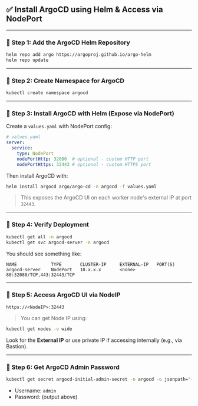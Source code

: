 ## ✅ Install ArgoCD using Helm & Access via NodePort

---

### 🔹 **Step 1: Add the ArgoCD Helm Repository**

```bash
helm repo add argo https://argoproj.github.io/argo-helm
helm repo update
```

---

### 🔹 **Step 2: Create Namespace for ArgoCD**

```bash
kubectl create namespace argocd
```

---

### 🔹 **Step 3: Install ArgoCD with Helm (Expose via NodePort)**

Create a `values.yaml` with NodePort config:

```yaml
# values.yaml
server:
  service:
    type: NodePort
    nodePortHttp: 32080  # optional - custom HTTP port
    nodePortHttps: 32443 # optional - custom HTTPS port
```

Then install ArgoCD with:

```bash
helm install argocd argo/argo-cd -n argocd -f values.yaml
```

> This exposes the ArgoCD UI on each worker node's external IP at port `32443`.

---

### 🔹 **Step 4: Verify Deployment**

```bash
kubectl get all -n argocd
kubectl get svc argocd-server -n argocd
```

You should see something like:

```text
NAME             TYPE       CLUSTER-IP     EXTERNAL-IP   PORT(S)
argocd-server    NodePort   10.x.x.x       <none>        80:32080/TCP,443:32443/TCP
```

---

### 🔹 **Step 5: Access ArgoCD UI via NodeIP**

```text
https://<NodeIP>:32443
```

> You can get Node IP using:

```bash
kubectl get nodes -o wide
```

Look for the **External IP** or use private IP if accessing internally (e.g., via Bastion).

---

### 🔹 **Step 6: Get ArgoCD Admin Password**

```bash
kubectl get secret argocd-initial-admin-secret -n argocd -o jsonpath="{.data.password}" | base64 -d && echo
```

* Username: `admin`
* Password: (output above)

